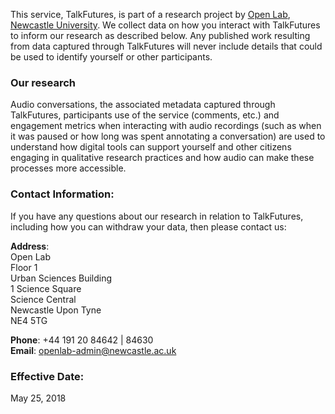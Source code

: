 This service, TalkFutures, is part of a research project by [Open Lab](https://openlab.ncl.ac.uk/), [Newcastle University](https://www.ncl.ac.uk/). 
We collect data on how you interact with TalkFutures to inform our research as described below. 
Any published work resulting from data captured through TalkFutures will never include details that could be used to identify yourself or other participants.

### Our research

Audio conversations, the associated metadata captured through TalkFutures, participants use of the service (comments, etc.) and engagement metrics when interacting 
with audio recordings (such as when it was paused or how long was spent annotating a conversation) are used to understand how digital tools can support yourself and 
other citizens engaging in qualitative research practices and how audio can make these processes more accessible.

### Contact Information:

If you have any questions about our research in relation to TalkFutures, including how you can withdraw your data, then please contact us:

**Address**:  
Open Lab  
Floor 1  
Urban Sciences Building  
1 Science Square  
Science Central  
Newcastle Upon Tyne  
NE4 5TG  

**Phone**: +44 191 20  84642 | 84630  
**Email**: openlab-admin@newcastle.ac.uk  

### Effective Date:
May 25, 2018
